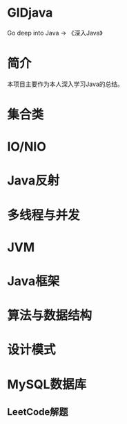 # GIDjava
Go deep into Java -> 《深入Java》

# 简介
本项目主要作为本人深入学习Java的总结。

# 集合类

# IO/NIO

# Java反射

# 多线程与并发

# JVM

# Java框架

# 算法与数据结构

# 设计模式

# MySQL数据库

##  LeetCode解题



